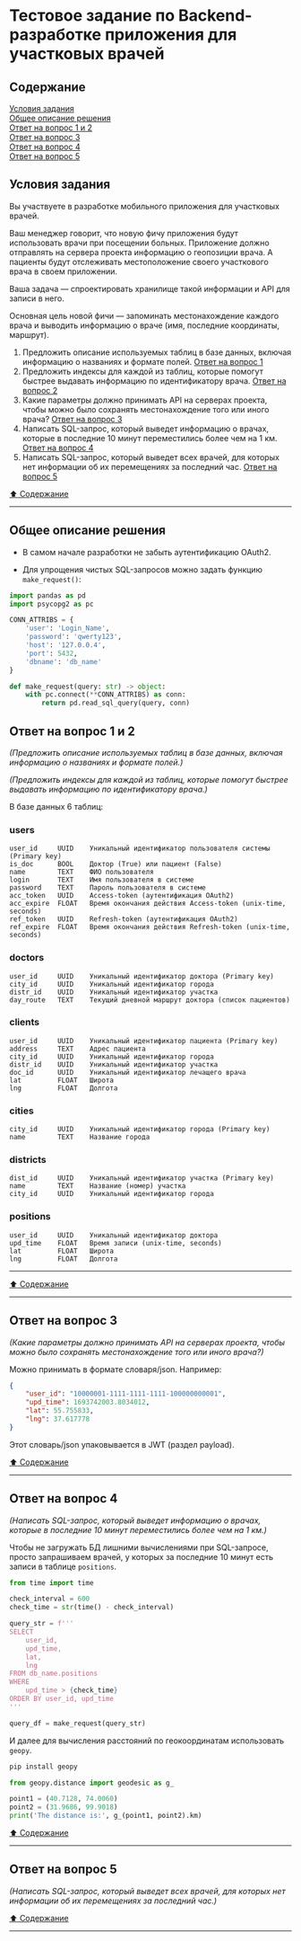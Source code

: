 # Тестовое задание по Backend-разработке приложения для участковых врачей #

## Содержание ##

[Условия задания](#условия-задания)    
[Общее описание решения](#общее-описание-решения)    
[Ответ на вопрос 1 и 2](#ответ-на-вопрос-1-и-2)    
[Ответ на вопрос 3](#ответ-на-вопрос-3)    
[Ответ на вопрос 4](#ответ-на-вопрос-4)    
[Ответ на вопрос 5](#ответ-на-вопрос-5)    

## Условия задания ##

Вы участвуете в разработке мобильного приложения для участковых врачей.

Ваш менеджер говорит, что новую фичу приложения будут использовать врачи при
посещении больных. Приложение должно отправлять на сервера проекта информацию о
геопозиции врача. А пациенты будут отслеживать местоположение своего участкового
врача в своем приложении.

Ваша задача&nbsp;&mdash; спроектировать хранилище такой информации и API для
записи в него.

Основная цель новой фичи&nbsp;&mdash; запоминать местонахождение каждого врача и
выводить информацию о враче (имя, последние координаты, маршрут).

1. Предложить описание используемых таблиц в базе данных, включая информацию о
названиях и формате полей. [Ответ на вопрос 1](#ответ-на-вопрос-1-и-2)
2. Предложить индексы для каждой из таблиц, которые помогут быстрее выдавать
информацию по идентификатору врача. [Ответ на вопрос 2](#ответ-на-вопрос-1-и-2)
3. Какие параметры должно принимать API на серверах проекта, чтобы можно было
сохранять местонахождение того или иного врача? [Ответ на вопрос 3](#ответ-на-вопрос-3)
4. Написать SQL-запрос, который выведет информацию о врачах, которые в последние
10 минут переместились более чем на 1 км. [Ответ на вопрос 4](#ответ-на-вопрос-4)
5. Написать SQL-запрос, который выведет всех врачей, для которых нет информации
об их перемещениях за последний час. [Ответ на вопрос 5](#ответ-на-вопрос-5)

[:arrow_up: Содержание](#содержание)

----

## Общее описание решения ##

- В самом начале разработки не забыть аутентификацию OAuth2.

- Для упрощения чистых SQL-запросов можно задать функцию `make_request()`:

```python
import pandas as pd
import psycopg2 as pc

CONN_ATTRIBS = {
    'user': 'Login_Name',
    'password': 'qwerty123',
    'host': '127.0.0.4',
    'port': 5432,
    'dbname': 'db_name'
}

def make_request(query: str) -> object:
    with pc.connect(**CONN_ATTRIBS) as conn:
        return pd.read_sql_query(query, conn)
```

## Ответ на вопрос 1 и 2 ##

*(Предложить описание используемых таблиц в базе данных, включая информацию о
названиях и формате полей.)*

*(Предложить индексы для каждой из таблиц, которые помогут быстрее выдавать
информацию по идентификатору врача.)*

В базе данных 6 таблиц:

### users ###

    user_id     UUID    Уникальный идентификатор пользователя системы (Primary key)
    is_doc      BOOL    Доктор (True) или пациент (False)
    name        TEXT    ФИО пользователя
    login       TEXT    Имя пользователя в системе
    password    TEXT    Пароль пользователя в системе
    acc_token   UUID    Access-token (аутентификация OAuth2)
    acc_expire  FLOAT   Время окончания действия Access-token (unix-time, seconds)
    ref_token   UUID    Refresh-token (аутентификация OAuth2)
    ref_expire  FLOAT   Время окончания действия Refresh-token (unix-time, seconds)

### doctors ###

    user_id     UUID    Уникальный идентификатор доктора (Primary key)
    city_id     UUID    Уникальный идентификатор города
    distr_id    UUID    Уникальный идентификатор участка
    day_route   TEXT    Текущий дневной маршрут доктора (список пациентов)

### clients ###

    user_id     UUID    Уникальный идентификатор пациента (Primary key)
    address     TEXT    Адрес пациента
    city_id     UUID    Уникальный идентификатор города
    distr_id    UUID    Уникальный идентификатор участка
    doc_id      UUID    Уникальный идентификатор лечащего врача
    lat         FLOAT   Широта
    lng         FLOAT   Долгота

### cities ###

    city_id     UUID    Уникальный идентификатор города (Primary key)
    name        TEXT    Название города

### districts ###

    dist_id     UUID    Уникальный идентификатор участка (Primary key)
    name        TEXT    Название (номер) участка
    city_id     UUID    Уникальный идентификатор города

### positions ###

    user_id     UUID    Уникальный идентификатор доктора
    upd_time    FLOAT   Время записи (unix-time, seconds)
    lat         FLOAT   Широта
    lng         FLOAT   Долгота

----

[:arrow_up: Содержание](#содержание)

----

## Ответ на вопрос 3 ##

*(Какие параметры должно принимать API на серверах проекта, чтобы можно было
сохранять местонахождение того или иного врача?)*

Можно принимать в формате словаря/json. Например:

```json
{
    "user_id": "10000001-1111-1111-1111-100000000001",
    "upd_time": 1693742003.8034012,
    "lat": 55.755833,
    "lng": 37.617778
}
```

Этот словарь/json упаковывается в JWT (раздел payload).

[:arrow_up: Содержание](#содержание)

----

## Ответ на вопрос 4 ##

*(Написать SQL-запрос, который выведет информацию о врачах, которые в последние
10 минут переместились более чем на 1 км.)*

Чтобы не загружать БД лишними вычислениями при SQL-запросе, просто запрашиваем
врачей, у которых за последние 10 минут есть записи в таблице `positions`.

```python
from time import time

check_interval = 600
check_time = str(time() - check_interval)

query_str = f'''
SELECT
    user_id,
    upd_time,
    lat,
    lng
FROM db_name.positions
WHERE
    upd_time > {check_time}
ORDER BY user_id, upd_time
'''

query_df = make_request(query_str)
```

И далее для вычисления расстояний по геокоординатам использовать `geopy`.

```bash
pip install geopy
```

```python
from geopy.distance import geodesic as g_

point1 = (40.7128, 74.0060)
point2 = (31.9686, 99.9018)
print('The distance is:', g_(point1, point2).km)
```

[:arrow_up: Содержание](#содержание)

----

## Ответ на вопрос 5 ##

*(Написать SQL-запрос, который выведет всех врачей, для которых нет информации
об их перемещениях за последний час.)*

[:arrow_up: Содержание](#содержание)

----

